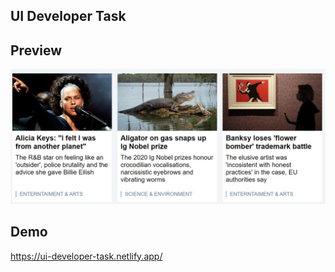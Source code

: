 ## UI Developer Task
## Preview
![UI Dev Taskt](UiDev.jpg "UI")

## Demo
https://ui-developer-task.netlify.app/
